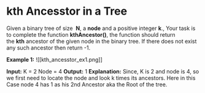 # kth Ancesstor in a Tree

Given a binary tree of size  **N**, a **node** and a positive integer **k**., Your task is to complete the function **kthAncestor()**, the function should return the **kth** ancestor of the given node in the binary tree. If there does not exist any such ancestor then return -1.

**Example 1:**
![[kth_ancesstor_ex1.png]]

**Input:**
     K = 2
     Node = 4
**Output:** 1
**Explanation:**
Since, K is 2 and node is 4, so we
first need to locate the node and
look k times its ancestors.
Here in this Case node 4 has 1 as his
2nd Ancestor aka the Root of the tree.